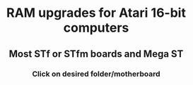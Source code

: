 <h1 align="center">
  RAM upgrades for Atari 16-bit computers
</h1>
<h2 align="center">
  Most STf or STfm boards and Mega ST
</h2> 
<h3 align="center">
  Click on desired folder/motherboard
</h3>
  
